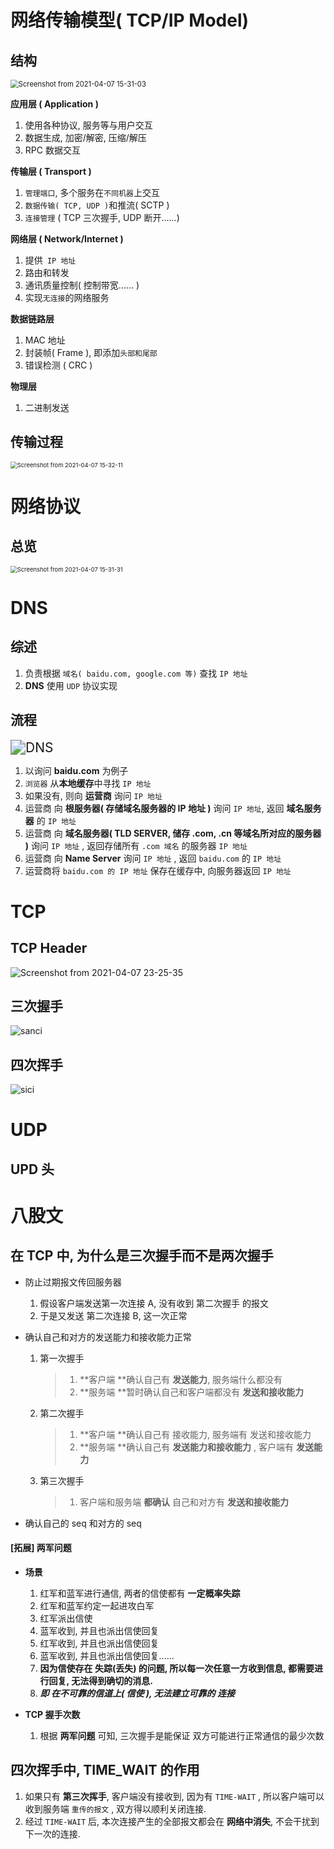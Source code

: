 # 网络传输模型( TCP/IP Model)

## **结构**

<img src="%E7%BD%91%E7%BB%9C.assets/Screenshot%20from%202021-04-07%2015-31-03.png" alt="Screenshot from 2021-04-07 15-31-03" style="zoom: 80%;" />



**应用层 ( Application )**

1. 使用各种协议, 服务等与用户交互
2. 数据生成, 加密/解密, 压缩/解压
3. RPC 数据交互



**传输层 ( Transport )**

1. `管理端口`, 多个服务在`不同机器`上交互
2. `数据传输( TCP, UDP )`和推流( SCTP )
3. `连接管理` ( TCP 三次握手, UDP 断开......)



**网络层 ( Network/Internet )**

1. 提供` IP 地址`
2. 路由和转发
3. 通讯质量控制( 控制带宽...... )
4. 实现`无连接`的网络服务



**数据链路层**

1. MAC 地址
2. 封装帧( Frame ), 即添加`头部和尾部`
3. 错误检测 ( CRC )



**物理层**

1. 二进制发送



## **传输过程**

<img src="%E7%BD%91%E7%BB%9C.assets/Screenshot%20from%202021-04-07%2015-32-11.png" alt="Screenshot from 2021-04-07 15-32-11" style="zoom: 67%;" />



# 网络协议

## **总览**

<img src="%E7%BD%91%E7%BB%9C.assets/Screenshot%20from%202021-04-07%2015-31-31.png" alt="Screenshot from 2021-04-07 15-31-31" style="zoom: 67%;" />



# DNS

## **综述**

1. 负责根据 `域名( baidu.com, google.com 等)` 查找 `IP 地址` 
2. **DNS** 使用 `UDP` 协议实现



## **流程**

<img src="%E7%BD%91%E7%BB%9C.assets/DNS.png" alt="DNS" style="zoom:150%;" />

1. 以询问 **baidu.com** 为例子
2. `浏览器` 从**本地缓存**中寻找  `IP 地址`
3. 如果没有, 则向 **运营商** 询问 `IP 地址`
4. 运营商 向 **根服务器( 存储域名服务器的 IP 地址 )** 询问 `IP 地址`, 返回 **域名服务器** 的 `IP 地址` 
5. 运营商 向 **域名服务器( TLD SERVER, 储存 .com, .cn 等域名所对应的服务器 )** 询问 `IP 地址` , 返回存储所有 `.com 域名` 的服务器 `IP 地址`
6. 运营商 向 **Name Server** 询问 `IP 地址` , 返回 `baidu.com` 的 `IP 地址`
7. 运营商将 `baidu.com 的 IP 地址` 保存在缓存中, 向服务器返回 `IP 地址`



# TCP

## **TCP Header**

![Screenshot from 2021-04-07 23-25-35](%E7%BD%91%E7%BB%9C.assets/Screenshot%20from%202021-04-07%2023-25-35.png)



## **三次握手**



![sanci](file://D:\Note\Java-Backend-Note\Java\Java.assets\sanci.png?lastModify=1634365866)







## **四次挥手**

![sici](file://D:\Note\Java-Backend-Note\Java\Java.assets\sici-1622277304896.png?lastModify=1634365814)





# UDP

## UPD 头





# 八股文

## 在 TCP 中, 为什么是三次握手而不是两次握手



+ 防止过期报文传回服务器
  1. 假设客户端发送第一次连接 A, 没有收到 第二次握手 的报文
  2. 于是又发送 第二次连接 B, 这一次正常




+ 确认自己和对方的发送能力和接收能力正常

  1. 第一次握手

     > 1. **客户端 **确认自己有 **发送能力**, 服务端什么都没有
     > 2. **服务端 **暂时确认自己和客户端都没有 **发送和接收能力**

  2. 第二次握手

     > 1. **客户端 **确认自己有 接收能力, 服务端有 发送和接收能力
     > 2. **服务端 **确认自己有 **发送能力和接收能力** , 客户端有 **发送能力**

  3. 第三次握手

     > 1. 客户端和服务端 **都确认** 自己和对方有 **发送和接收能力**




+ 确认自己的 seq 和对方的 seq



#### [拓展] 两军问题

+ **场景**

  1. 红军和蓝军进行通信, 两者的信使都有 **一定概率失踪**
  2. 红军和蓝军约定一起进攻白军
  3. 红军派出信使
  4. 蓝军收到, 并且也派出信使回复
  5. 红军收到, 并且也派出信使回复
  6. 蓝军收到, 并且也派出信使回复......
  7. **因为信使存在 失踪(丢失) 的问题, 所以每一次任意一方收到信息, 都需要进行回复, 无法得到确切的消息.** 
  8. ***即 在不可靠的信道上( 信使 ), 无法建立可靠的 连接***




+ **TCP 握手次数**
  1. 根据 **两军问题** 可知,  三次握手是能保证 双方可能进行正常通信的最少次数



## 四次挥手中, TIME_WAIT 的作用

1. 如果只有 **第三次挥手**, 客户端没有接收到, 因为有 `TIME-WAIT` , 所以客户端可以收到服务端 `重传的报文` , 双方得以顺利关闭连接.
2. 经过 `TIME-WAIT` 后, 本次连接产生的全部报文都会在 **网络中消失**, 不会干扰到下一次的连接. 